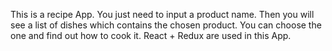 This is a recipe App. You just need to input a product name. Then you will see a list of dishes which contains the chosen product. 
You can choose the one and find out how to cook it.
React + Redux are used in this App.
